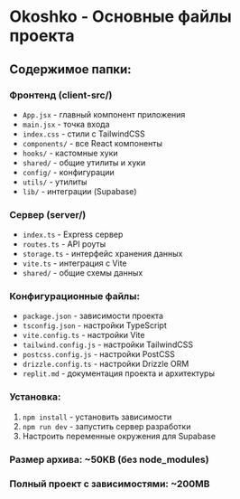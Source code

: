 # Okoshko - Основные файлы проекта

## Содержимое папки:

### Фронтенд (client-src/)
- `App.jsx` - главный компонент приложения
- `main.jsx` - точка входа
- `index.css` - стили с TailwindCSS
- `components/` - все React компоненты
- `hooks/` - кастомные хуки
- `shared/` - общие утилиты и хуки
- `config/` - конфигурации
- `utils/` - утилиты
- `lib/` - интеграции (Supabase)

### Сервер (server/)
- `index.ts` - Express сервер
- `routes.ts` - API роуты
- `storage.ts` - интерфейс хранения данных
- `vite.ts` - интеграция с Vite
- `shared/` - общие схемы данных

### Конфигурационные файлы:
- `package.json` - зависимости проекта
- `tsconfig.json` - настройки TypeScript
- `vite.config.ts` - настройки Vite
- `tailwind.config.js` - настройки TailwindCSS
- `postcss.config.js` - настройки PostCSS
- `drizzle.config.ts` - настройки Drizzle ORM
- `replit.md` - документация проекта и архитектуры

### Установка:
1. `npm install` - установить зависимости
2. `npm run dev` - запустить сервер разработки
3. Настроить переменные окружения для Supabase

### Размер архива: ~50KB (без node_modules)
### Полный проект с зависимостями: ~200MB